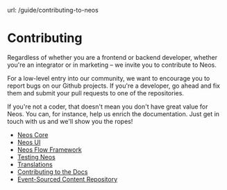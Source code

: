 url: /guide/contributing-to-neos
# Contributing

Regardless of whether you are a frontend or backend developer, whether you're an integrator or in marketing – we invite you to contribute to Neos. 

For a low-level entry into our community, we want to encourage you to report bugs on our Github projects. If you're a developer, go ahead and fix them and submit your pull requests to one of the repositories.

If you're not a coder, that doesn't mean you don't have great value for Neos. You can, for instance, help us enrich the documentation. Just get in touch with us and we'll show you the ropes!

*   [Neos Core](/guide/contributing-to-neos/neos-core)
*   [Neos UI](/guide/contributing-to-neos/neos-ui)
*   [Neos Flow Framework](/guide/contributing-to-neos/neos-flow-framework)
*   [Testing Neos](/guide/contributing-to-neos/testing-neos)
*   [Translations](/guide/contributing-to-neos/translations)
*   [Contributing to the Docs](/guide/contributing-to-neos/neos-docs-style-guide)
*   [Event-Sourced Content Repository](/guide/contributing-to-neos/event-sourced-content-repository)